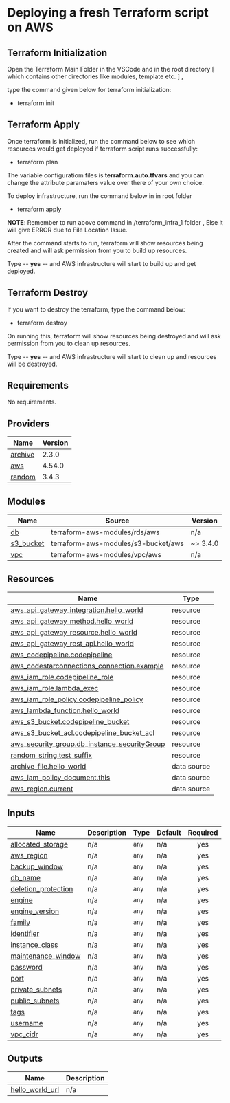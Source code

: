 # Deploying a fresh Terraform script on AWS

## Terraform Initialization
Open the Terraform Main Folder in the VSCode and in the root directory [ which
contains other directories like modules, template etc. ] ,

type the command given below for terraform initialization:

- terraform init

## Terraform Apply
Once terraform is initialized, run the command below to see which resources would get
deployed if terraform script runs successfully:

- terraform plan

The variable configuratiom files is **terraform.auto.tfvars** and you can change the attribute 
paramaters value over there of your own choice.  

To deploy infrastructure, run the command below in in root folder

- terraform apply

**NOTE**: Remember to run above command in /terraform_infra_1 folder , Else it will give
ERROR due to File Location Issue.

After the command starts to run, terraform will show resources being created and will
ask permission from you to build up resources.

Type -- **yes** -- and AWS infrastructure will start to build up and get deployed.

## Terraform Destroy
If you want to destroy the terraform, type the command below:

- terraform destroy

On running this, terraform will show resources being destroyed and will
ask permission from you to clean up resources.

Type -- **yes** -- and AWS infrastructure will start to clean up and resources will be destroyed.

<!-- BEGIN_TF_DOCS -->
## Requirements

No requirements.

## Providers

| Name | Version |
|------|---------|
| <a name="provider_archive"></a> [archive](#provider\_archive) | 2.3.0 |
| <a name="provider_aws"></a> [aws](#provider\_aws) | 4.54.0 |
| <a name="provider_random"></a> [random](#provider\_random) | 3.4.3 |

## Modules

| Name | Source | Version |
|------|--------|---------|
| <a name="module_db"></a> [db](#module\_db) | terraform-aws-modules/rds/aws | n/a |
| <a name="module_s3_bucket"></a> [s3\_bucket](#module\_s3\_bucket) | terraform-aws-modules/s3-bucket/aws | ~> 3.4.0 |
| <a name="module_vpc"></a> [vpc](#module\_vpc) | terraform-aws-modules/vpc/aws | n/a |

## Resources

| Name | Type |
|------|------|
| [aws_api_gateway_integration.hello_world](https://registry.terraform.io/providers/hashicorp/aws/latest/docs/resources/api_gateway_integration) | resource |
| [aws_api_gateway_method.hello_world](https://registry.terraform.io/providers/hashicorp/aws/latest/docs/resources/api_gateway_method) | resource |
| [aws_api_gateway_resource.hello_world](https://registry.terraform.io/providers/hashicorp/aws/latest/docs/resources/api_gateway_resource) | resource |
| [aws_api_gateway_rest_api.hello_world](https://registry.terraform.io/providers/hashicorp/aws/latest/docs/resources/api_gateway_rest_api) | resource |
| [aws_codepipeline.codepipeline](https://registry.terraform.io/providers/hashicorp/aws/latest/docs/resources/codepipeline) | resource |
| [aws_codestarconnections_connection.example](https://registry.terraform.io/providers/hashicorp/aws/latest/docs/resources/codestarconnections_connection) | resource |
| [aws_iam_role.codepipeline_role](https://registry.terraform.io/providers/hashicorp/aws/latest/docs/resources/iam_role) | resource |
| [aws_iam_role.lambda_exec](https://registry.terraform.io/providers/hashicorp/aws/latest/docs/resources/iam_role) | resource |
| [aws_iam_role_policy.codepipeline_policy](https://registry.terraform.io/providers/hashicorp/aws/latest/docs/resources/iam_role_policy) | resource |
| [aws_lambda_function.hello_world](https://registry.terraform.io/providers/hashicorp/aws/latest/docs/resources/lambda_function) | resource |
| [aws_s3_bucket.codepipeline_bucket](https://registry.terraform.io/providers/hashicorp/aws/latest/docs/resources/s3_bucket) | resource |
| [aws_s3_bucket_acl.codepipeline_bucket_acl](https://registry.terraform.io/providers/hashicorp/aws/latest/docs/resources/s3_bucket_acl) | resource |
| [aws_security_group.db_instance_securityGroup](https://registry.terraform.io/providers/hashicorp/aws/latest/docs/resources/security_group) | resource |
| [random_string.test_suffix](https://registry.terraform.io/providers/hashicorp/random/latest/docs/resources/string) | resource |
| [archive_file.hello_world](https://registry.terraform.io/providers/hashicorp/archive/latest/docs/data-sources/file) | data source |
| [aws_iam_policy_document.this](https://registry.terraform.io/providers/hashicorp/aws/latest/docs/data-sources/iam_policy_document) | data source |
| [aws_region.current](https://registry.terraform.io/providers/hashicorp/aws/latest/docs/data-sources/region) | data source |

## Inputs

| Name | Description | Type | Default | Required |
|------|-------------|------|---------|:--------:|
| <a name="input_allocated_storage"></a> [allocated\_storage](#input\_allocated\_storage) | n/a | `any` | n/a | yes |
| <a name="input_aws_region"></a> [aws\_region](#input\_aws\_region) | n/a | `any` | n/a | yes |
| <a name="input_backup_window"></a> [backup\_window](#input\_backup\_window) | n/a | `any` | n/a | yes |
| <a name="input_db_name"></a> [db\_name](#input\_db\_name) | n/a | `any` | n/a | yes |
| <a name="input_deletion_protection"></a> [deletion\_protection](#input\_deletion\_protection) | n/a | `any` | n/a | yes |
| <a name="input_engine"></a> [engine](#input\_engine) | n/a | `any` | n/a | yes |
| <a name="input_engine_version"></a> [engine\_version](#input\_engine\_version) | n/a | `any` | n/a | yes |
| <a name="input_family"></a> [family](#input\_family) | n/a | `any` | n/a | yes |
| <a name="input_identifier"></a> [identifier](#input\_identifier) | n/a | `any` | n/a | yes |
| <a name="input_instance_class"></a> [instance\_class](#input\_instance\_class) | n/a | `any` | n/a | yes |
| <a name="input_maintenance_window"></a> [maintenance\_window](#input\_maintenance\_window) | n/a | `any` | n/a | yes |
| <a name="input_password"></a> [password](#input\_password) | n/a | `any` | n/a | yes |
| <a name="input_port"></a> [port](#input\_port) | n/a | `any` | n/a | yes |
| <a name="input_private_subnets"></a> [private\_subnets](#input\_private\_subnets) | n/a | `any` | n/a | yes |
| <a name="input_public_subnets"></a> [public\_subnets](#input\_public\_subnets) | n/a | `any` | n/a | yes |
| <a name="input_tags"></a> [tags](#input\_tags) | n/a | `any` | n/a | yes |
| <a name="input_username"></a> [username](#input\_username) | n/a | `any` | n/a | yes |
| <a name="input_vpc_cidr"></a> [vpc\_cidr](#input\_vpc\_cidr) | n/a | `any` | n/a | yes |

## Outputs

| Name | Description |
|------|-------------|
| <a name="output_hello_world_url"></a> [hello\_world\_url](#output\_hello\_world\_url) | n/a |
<!-- END_TF_DOCS -->